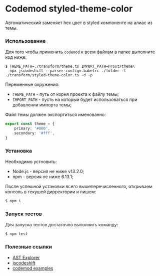 # Codemod styled-theme-color

Автоматический заменяет hex цвет в styled компоненте на алиас из темы.

### Использование
Для того чтобы применить `codemod` к всем файлам в папке выполните код ниже:

```
$ THEME_PATH=./transform/theme.ts IMPORT_PATH=@root/theme\
  npx jscodeshift --parser-config=.babelrc ./folder -t ./transform/styled-theme-color.ts -d -p
```

Переменные окружения:
- `THEME_PATH` - путь от корня проекта к файлу темы;
- `IMPORT_PATH` - пусть на который будет использоваться при добавлении импорта темы;

Файл темы должен экспортиться именованно:
```ts
export const theme = {
    primary: '#000',
    secondary: '#fff',
}
```

### Установка

Необходимо устновить:
- Node.js - версия не ниже v13.2.0;
- npm - версия не ниже 6.13.1; 

После успешной установки всего вышеперечисленного, открываем консоль в текушей дирректории и пишем:
```bash
$ npm i
```

### Запуск тестов
Для запуска тестов достаточно выполнить команду:
```bash
$ npm test
```

### Полезные ссылки
- [AST Explorer](https://astexplorer.net/)
- [jscodeshift](https://github.com/facebook/jscodeshift)
- [codemod examples](https://github.com/cpojer/js-codemod/tree/master/transforms)


